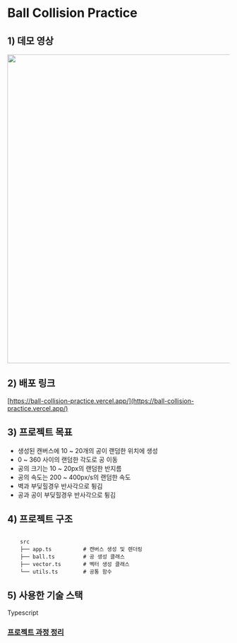 # Ball Collision Practice

## 1) 데모 영상

<img src="https://res.cloudinary.com/dr4ka7tze/image/upload/v1657829505/%EB%B8%94%EB%A1%9C%EA%B7%B8/Canvas_%EA%B3%B5_%EC%B6%A9%EB%8F%8C_%EC%8B%9C%EB%AE%AC%EB%A0%88%EC%9D%B4%EC%85%98_%EC%A0%95%EB%A6%AC%EA%B8%80/preview.gif" width="700px"/>

## 2) 배포 링크

[https://ball-collision-practice.vercel.app/](https://ball-collision-practice.vercel.app/)

## 3) 프로젝트 목표

- 생성된 캔버스에 10 ~ 20개의 공이 랜덤한 위치에 생성
- 0 ~ 360 사이의 랜덤한 각도로 공 이동
- 공의 크기는 10 ~ 20px의 랜덤한 반지름
- 공의 속도는 200 ~ 400px/s의 랜덤한 속도
- 벽과 부딪힐경우 반사각으로 튕김
- 공과 공이 부딪힐경우 반사각으로 튕김

## 4) 프로젝트 구조

```

    src
    ├── app.ts          # 캔버스 생성 및 렌더링
    ├── ball.ts         # 공 생성 클래스
    ├── vector.ts       # 벡터 생성 클래스
    └── utils.ts        # 공통 함수

```

## 5) 사용한 기술 스택

Typescript

### [프로젝트 과정 정리](https://github.com/mooon3356/ball-collision-practice/blob/master/README_2.md)

